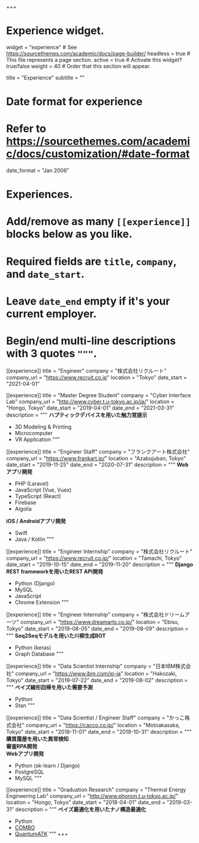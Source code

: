 +++
# Experience widget.
widget = "experience"  # See https://sourcethemes.com/academic/docs/page-builder/
headless = true  # This file represents a page section.
active = true  # Activate this widget? true/false
weight = 40  # Order that this section will appear.

title = "Experience"
subtitle = ""

# Date format for experience
#   Refer to https://sourcethemes.com/academic/docs/customization/#date-format
date_format = "Jan 2006"

# Experiences.
#   Add/remove as many `[[experience]]` blocks below as you like.
#   Required fields are `title`, `company`, and `date_start`.
#   Leave `date_end` empty if it's your current employer.
#   Begin/end multi-line descriptions with 3 quotes `"""`.
[[experience]]
  title = "Engineer"
  company = "株式会社リクルート"
  company_url = "https://www.recruit.co.jp"
  location = "Tokyo"
  date_start = "2021-04-01"

[[experience]]
  title = "Master Degree Student"
  company = "Cyber Interface Lab"
  company_url = "http://www.cyber.t.u-tokyo.ac.jp/ja/"
  location = "Hongo, Tokyo"
  date_start = "2019-04-01"
  date_end = "2021-03-31"
  description = """
  **ハプティックデバイスを用いた触力覚提示**

  - 3D Modeling & Printing
  - Microcomputer
  - VR Application
  """

[[experience]]
  title = "Engineer Staff"
  company = "フランクアート株式会社"
  company_url = "https://www.frankart.jp/"
  location = "Azabujuban, Tokyo"
  date_start = "2019-11-25"
  date_end = "2020-07-31"
  description = """
  **Webアプリ開発**

  - PHP (Laravel)
  - JavaScript (Vue, Vuex)
  - TypeScript (React)
  - Firebase
  - Algolia

  **iOS / Androidアプリ開発**

  - Swift
  - Java / Kotlin
  """

[[experience]]
  title = "Engineer Internship"
  company = "株式会社リクルート"
  company_url = "https://www.recruit.co.jp/"
  location = "Tamachi, Tokyo"
  date_start = "2019-10-15"
  date_end = "2019-11-20"
  description = """
  **Django REST frameworkを用いたREST API開発**

  - Python (Django)
  - MySQL
  - JavaScript
  - Chrome Extension
  """

[[experience]]
  title = "Engineer Internship"
  company = "株式会社ドリームアーツ"
  company_url = "https://www.dreamarts.co.jp/"
  location = "Ebisu, Tokyo"
  date_start = "2019-08-05"
  date_end = "2019-08-09"
  description = """
  **Seq2Seqモデルを用いた川柳生成BOT**

  - Python (keras)
  - Graph Database
  """

[[experience]]
  title = "Data Scientist Internship"
  company = "日本IBM株式会社"
  company_url = "https://www.ibm.com/jp-ja"
  location = "Hakozaki, Tokyo"
  date_start = "2019-07-22"
  date_end = "2019-08-02"
  description = """
  **ベイズ線形回帰を用いた需要予測**

  - Python
  - Stan
  """

[[experience]]
  title = "Data Scientist / Engineer Staff"
  company = "かっこ株式会社"
  company_url = "https://cacco.co.jp/"
  location = "Motoakasaka, Tokyo"
  date_start = "2018-11-01"
  date_end = "2019-10-31"
  description = """
  **購買履歴を用いた異常検知**  
  **審査RPA開発**  
  **Webアプリ開発**

  * Python (sk-learn / Django)
  * PostgreSQL
  * MySQL
  """

[[experience]]
  title = "Graduation Research"
  company = "Thermal Energy Engineering Lab"
  company_url = "http://www.phonon.t.u-tokyo.ac.jp/"
  location = "Hongo, Tokyo"
  date_start = "2018-04-01"
  date_end = "2019-03-31"
  description = """
  **ベイズ最適化を用いたナノ構造最適化**

  * Python
  * [COMBO](https://github.com/tsudalab/combo)
  * [QuantumATK](https://www.synopsys.com/silicon/quantumatk.html)
  """
+++
